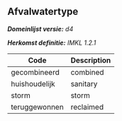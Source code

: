 ## Afvalwatertype

*__Domeinlijst versie:__ d4*

*__Herkomst definitie:__ IMKL 1.2.1*

|__Code__ |__Description__	|
|	---	|	---	|
| gecombineerd | combined |
| huishoudelijk | sanitary |
| storm | storm |
| teruggewonnen | reclaimed |